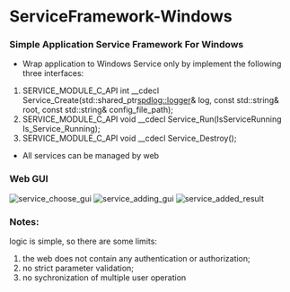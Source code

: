 # ServiceFramework-Windows
### Simple Application Service Framework For Windows

* Wrap application to Windows Service only by implement the following three interfaces:

1. SERVICE_MODULE_C_API int __cdecl Service_Create(std::shared_ptr<spdlog::logger>& log, const std::string& root, const std::string& config_file_path);
2. SERVICE_MODULE_C_API void __cdecl Service_Run(IsServiceRunning Is_Service_Running);
3. SERVICE_MODULE_C_API void __cdecl Service_Destroy();

* All services can be managed by web

### Web GUI
![service_choose_gui](https://user-images.githubusercontent.com/4556201/94521870-510fb800-0261-11eb-8bfe-5f73013e0118.png)
![service_adding_gui](https://user-images.githubusercontent.com/4556201/94521888-55d46c00-0261-11eb-9280-a0f2bc5b3b13.png)
![service_added_result](https://user-images.githubusercontent.com/4556201/94521900-5a008980-0261-11eb-9d72-aa02b4ebe23a.png)

### Notes:
logic is simple, so there are some limits:
1. the web does not contain any authentication or authorization;
2. no strict parameter validation;
3. no sychronization of multiple user operation

